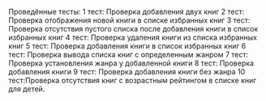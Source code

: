 Проведённые тесты:
1 тест: Проверка добавления двух книг
2 тест: Проверка отображения новой книги в списке избранных книг
3 тест: Проверка отсутствия пустого списка после добавления книги в список избранных книг
4 тест: Проверка удаления книги из списка избранных книг
5 тест: Проверка добавления книги в список избранных книг
6 тест: Проверка вывода списка книг с определенным жанром
7 тест: Проверка установления жанра у добавленной книги
8 тест: Проверка добавления книги
9 тест: Проверка добавления книги без жанра
10 тест:Проверка отсутствия книг с возрастным рейтингом в списке книг для детей.

